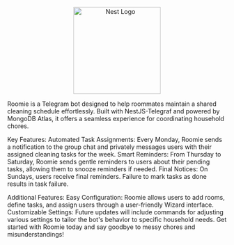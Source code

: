 <p align="center">
  <a href="http://nestjs.com/" target="blank"><img src="https://nestjs.com/img/logo-small.svg" width="200" alt="Nest Logo" /></a>
</p>

Roomie is a Telegram bot designed to help roommates maintain a shared cleaning schedule effortlessly. Built with NestJS-Telegraf and powered by MongoDB Atlas, it offers a seamless experience for coordinating household chores.

Key Features:
Automated Task Assignments: Every Monday, Roomie sends a notification to the group chat and privately messages users with their assigned cleaning tasks for the week.
Smart Reminders: From Thursday to Saturday, Roomie sends gentle reminders to users about their pending tasks, allowing them to snooze reminders if needed.
Final Notices: On Sundays, users receive final reminders. Failure to mark tasks as done results in task failure.

Additional Features:
Easy Configuration: Roomie allows users to add rooms, define tasks, and assign users through a user-friendly Wizard interface.
Customizable Settings: Future updates will include commands for adjusting various settings to tailor the bot's behavior to specific household needs.
Get started with Roomie today and say goodbye to messy chores and misunderstandings!
